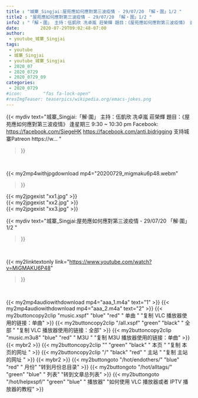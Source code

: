 ```yaml
---
title : "城寨_Singjai:屋苑應如何應對第三波疫情 - 29/07/20 「解‧圍」1/2 "
title2 : "屋苑應如何應對第三波疫情 - 29/07/20 「解‧圍」1/2 "
info2 : "「解‧圍」 主持：伍凱欣 冼卓嵐 莊榮輝 題目：《屋苑應如何應對第三波疫情》 逢星期三 9:30 ~ 10:30 pm Facebook: https://facebook.com/SiegeHK https://facebook.com/anti.bidrigging 支持城寨Patreon https://w... "
date:        2020-07-29T09:02:48-07:00
author:
 - youtube_城寨_Singjai
tags:
 - youtube
 - 城寨_Singjai
 - youtube_城寨_Singjai
 - 2020_07
 - 2020_0729
 - 2020_0729_09
categories:
 - 2020_0729
#icon:        "fas fa-lock-open"
#resImgTeaser: teaserpics/wikipedia.org/emacs-jokes.png
---
```


{{< mydiv text="城寨_Singjai:「解‧圍」 主持：伍凱欣 冼卓嵐 莊榮輝 題目：《屋苑應如何應對第三波疫情》 逢星期三 9:30 ~ 10:30 pm Facebook: https://facebook.com/SiegeHK https://facebook.com/anti.bidrigging 支持城寨Patreon https://w... "
>}}
<br>


{{< my2mp4withjpgdownload mp4="20200729_migmaku6p48.webm"
>}}

{{< my2jpgexist "xx1.jpg" >}}<br>
{{< my2jpgexist "xx2.jpg" >}}<br>
{{< my2jpgexist "xx3.jpg" >}}<br>



{{< mydiv text="城寨_Singjai:屋苑應如何應對第三波疫情 - 29/07/20 「解‧圍」1/2 "
>}}
<br>

{{< my2linktextonly link="https://www.youtube.com/watch?v=MiGMAKU6P48"
>}}


<br>

{{< my2mp4audiowithdownload mp4="aaa_1.m4a"    text="1" >}}
{{< my2mp4audiowithdownload mp4="aaa_2.m4a"    text="2" >}}
{{< my2buttoncopy2clip "music.xspf"        "blue"   "red"    " 单曲 "  "复制 VLC 播放器使用的链接：单曲" >}} {{< my2buttoncopy2clip "/all.xspf"         "green"  "black"  " 全部 "  "复制 VLC 播放器使用的链接：全部" >}} {{< my2buttoncopy2clip "music.m3u8"        "blue"   "red"    " M3U  "    "复制 M3U 播放器使用的链接：单曲" >}} {{< mybr2 >}} {{< my2buttoncopy2clip ""                  "green"  "black"  " 本页 "    "复制 本页的网址 " >}} {{< my2buttoncopy2clip "/"                 "black"  "red"    " 主站 "    "复制 主站的网址 " >}} {{< mybr2 >}} {{< my2buttongoto      "/hot/endothers/"   "blue"   "red"    " 月份"   "转到月份总目录" >}} {{< my2buttongoto      "/hot/alltags/"     "green"  "blue"   " 列表"   "转到文章总列表" >}} {{< my2buttongoto      "/hot/helpxspf/"    "green"  "blue"   " 播放器" "如何使用 VLC 播放器或者 IPTV 播放器的教程" >}} 
